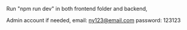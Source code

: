 Run "npm run dev" in both frontend folder and backend,

Admin  account if needed, email: ny123@email.com password: 123123
